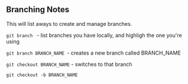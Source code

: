 ## Branching Notes

This will list aways to create and manage branches.

`git branch ` - list branches you have locally, and highligh the one you're using

`git branch BRANCH_NAME `- creates a new branch called BRANCH_NAME

`git checkout BRANCH_NAME` - switches to that branch

`git checkout -b BRANCH_NAME ` 

